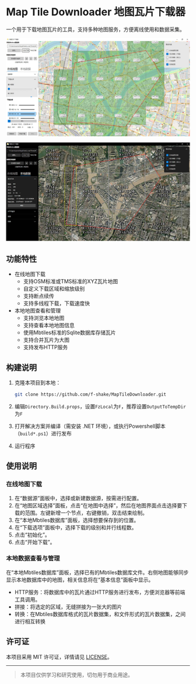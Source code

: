 ﻿# Map Tile Downloader 地图瓦片下载器

一个用于下载地图瓦片的工具，支持多种地图服务，方便离线使用和数据采集。

![主界面1](imgs\主界面1.jpg)

![主界面2](imgs\主界面2.jpg)

## 功能特性

- 在线地图下载
    - 支持OSM标准或TMS标准的XYZ瓦片地图
    - 自定义下载区域和缩放级别
    - 支持断点续传
    - 支持多线程下载，下载速度快
- 本地地图查看和管理
    - 支持浏览本地地图
    - 支持查看本地地图信息
    - 使用Mbtiles标准的Sqlite数据库存储瓦片
    - 支持合并瓦片为大图
    - 支持发布HTTP服务

## 构建说明

1. 克隆本项目到本地：

   ```bash
   git clone https://github.com/f-shake/MapTileDownloader.git
   ```

2. 编辑`Directory.Build.props`，设置`FzLocal`为`F`，推荐设置`OutputToTempDir`为`F`

3. 打开解决方案并编译（需安装 .NET 环境），或执行Powershell脚本（`build*.ps1`）进行发布

4. 运行程序

## 使用说明

### 在线地图下载

1. 在“数据源”面板中，选择或新建数据源，按需进行配置。
2. 在“地图区域选择”面板，点击“在地图中选择”，然后在地图界面点击选择要下载的范围。左键新增一个节点，右键撤销，双击结束绘制。
3. 在“本地Mbtiles数据库”面板，选择想要保存到的位置。
4. 在“下载选项”面板中，选择下载的级别和并行线程数。
5. 点击“初始化”。
6. 点击“开始下载”。

### 本地数据查看与管理

在“本地Mbtiles数据库”面板，选择已有的Mbtiles数据库文件。右侧地图能够同步显示本地数据库中的地图，相关信息将在“基本信息”面板中显示。

- HTTP服务：将数据库中的瓦片通过HTTP服务进行发布，方便浏览器等前端工具调用。
- 拼接：将选定的区域，无缝拼接为一张大的图片
- 转换：在Mbtiles数据库格式的瓦片数据集，和文件形式的瓦片数据集，之间进行相互转换

## 许可证

本项目采用 MIT 许可证，详情请见 [LICENSE](./LICENSE)。

---

> 本项目仅供学习和研究使用，切勿用于商业用途。